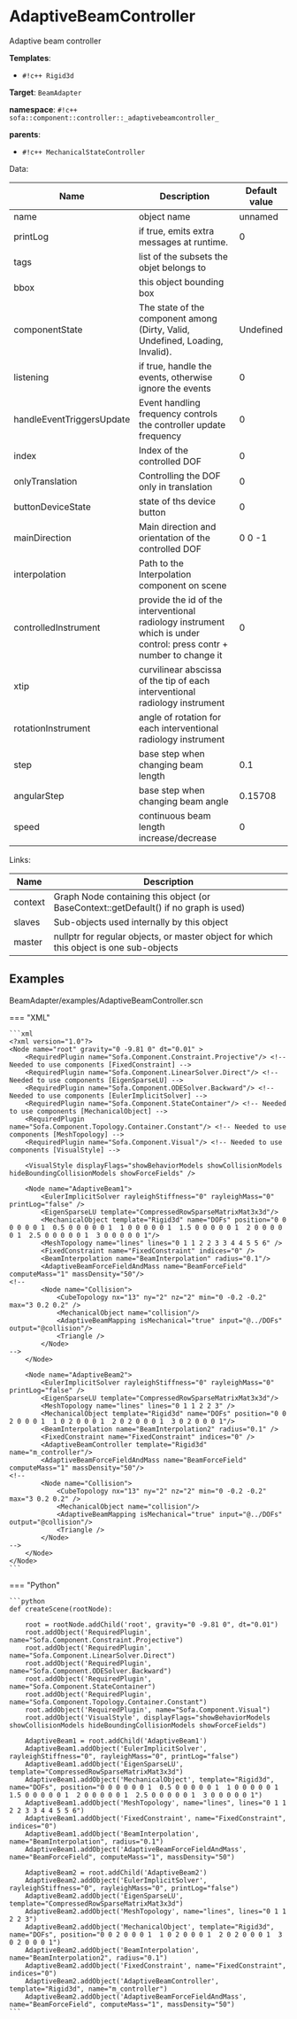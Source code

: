 # AdaptiveBeamController

Adaptive beam controller


__Templates__:

- `#!c++ Rigid3d`

__Target__: `BeamAdapter`

__namespace__: `#!c++ sofa::component::controller::_adaptivebeamcontroller_`

__parents__: 

- `#!c++ MechanicalStateController`

Data: 

<table>
<thead>
    <tr>
        <th>Name</th>
        <th>Description</th>
        <th>Default value</th>
    </tr>
</thead>
<tbody>
	<tr>
		<td>name</td>
		<td>
object name
</td>
		<td>unnamed</td>
	</tr>
	<tr>
		<td>printLog</td>
		<td>
if true, emits extra messages at runtime.
</td>
		<td>0</td>
	</tr>
	<tr>
		<td>tags</td>
		<td>
list of the subsets the objet belongs to
</td>
		<td></td>
	</tr>
	<tr>
		<td>bbox</td>
		<td>
this object bounding box
</td>
		<td></td>
	</tr>
	<tr>
		<td>componentState</td>
		<td>
The state of the component among (Dirty, Valid, Undefined, Loading, Invalid).
</td>
		<td>Undefined</td>
	</tr>
	<tr>
		<td>listening</td>
		<td>
if true, handle the events, otherwise ignore the events
</td>
		<td>0</td>
	</tr>
	<tr>
		<td>handleEventTriggersUpdate</td>
		<td>
Event handling frequency controls the controller update frequency
</td>
		<td>0</td>
	</tr>
	<tr>
		<td>index</td>
		<td>
Index of the controlled DOF
</td>
		<td>0</td>
	</tr>
	<tr>
		<td>onlyTranslation</td>
		<td>
Controlling the DOF only in translation
</td>
		<td>0</td>
	</tr>
	<tr>
		<td>buttonDeviceState</td>
		<td>
state of ths device button
</td>
		<td>0</td>
	</tr>
	<tr>
		<td>mainDirection</td>
		<td>
Main direction and orientation of the controlled DOF
</td>
		<td>0 0 -1</td>
	</tr>
	<tr>
		<td>interpolation</td>
		<td>
Path to the Interpolation component on scene
</td>
		<td></td>
	</tr>
	<tr>
		<td>controlledInstrument</td>
		<td>
provide the id of the interventional radiology instrument which is under control: press contr + number to change it
</td>
		<td>0</td>
	</tr>
	<tr>
		<td>xtip</td>
		<td>
curvilinear abscissa of the tip of each interventional radiology instrument
</td>
		<td></td>
	</tr>
	<tr>
		<td>rotationInstrument</td>
		<td>
angle of rotation for each interventional radiology instrument
</td>
		<td></td>
	</tr>
	<tr>
		<td>step</td>
		<td>
base step when changing beam length
</td>
		<td>0.1</td>
	</tr>
	<tr>
		<td>angularStep</td>
		<td>
base step when changing beam angle
</td>
		<td>0.15708</td>
	</tr>
	<tr>
		<td>speed</td>
		<td>
continuous beam length increase/decrease
</td>
		<td>0</td>
	</tr>

</tbody>
</table>

Links: 

| Name | Description |
| ---- | ----------- |
|context|Graph Node containing this object (or BaseContext::getDefault() if no graph is used)|
|slaves|Sub-objects used internally by this object|
|master|nullptr for regular objects, or master object for which this object is one sub-objects|



## Examples

BeamAdapter/examples/AdaptiveBeamController.scn

=== "XML"

    ```xml
    <?xml version="1.0"?>
    <Node name="root" gravity="0 -9.81 0" dt="0.01" >
    	<RequiredPlugin name="Sofa.Component.Constraint.Projective"/> <!-- Needed to use components [FixedConstraint] -->
    	<RequiredPlugin name="Sofa.Component.LinearSolver.Direct"/> <!-- Needed to use components [EigenSparseLU] -->
    	<RequiredPlugin name="Sofa.Component.ODESolver.Backward"/> <!-- Needed to use components [EulerImplicitSolver] -->
    	<RequiredPlugin name="Sofa.Component.StateContainer"/> <!-- Needed to use components [MechanicalObject] -->
    	<RequiredPlugin name="Sofa.Component.Topology.Container.Constant"/> <!-- Needed to use components [MeshTopology] -->
    	<RequiredPlugin name="Sofa.Component.Visual"/> <!-- Needed to use components [VisualStyle] -->
    
    	<VisualStyle displayFlags="showBehaviorModels showCollisionModels hideBoundingCollisionModels showForceFields" />
    	
    	<Node name="AdaptiveBeam1">
    		<EulerImplicitSolver rayleighStiffness="0" rayleighMass="0" printLog="false" />
    		<EigenSparseLU template="CompressedRowSparseMatrixMat3x3d"/>
    		<MechanicalObject template="Rigid3d" name="DOFs" position="0 0 0 0 0 0 1  0.5 0 0 0 0 0 1  1 0 0 0 0 0 1  1.5 0 0 0 0 0 1  2 0 0 0 0 0 1  2.5 0 0 0 0 0 1  3 0 0 0 0 0 1"/> 
    		<MeshTopology name="lines" lines="0 1 1 2 2 3 3 4 4 5 5 6" /> 
    		<FixedConstraint name="FixedConstraint" indices="0" />
    		<BeamInterpolation name="BeamInterpolation" radius="0.1"/> 
    		<AdaptiveBeamForceFieldAndMass name="BeamForceField"   computeMass="1" massDensity="50"/> 
    <!--
    		<Node name="Collision">
    			<CubeTopology nx="13" ny="2" nz="2" min="0 -0.2 -0.2" max="3 0.2 0.2" />
    			<MechanicalObject name="collision"/>
    			<AdaptiveBeamMapping isMechanical="true" input="@../DOFs" output="@collision"/>
    			<Triangle />
    		</Node>
    -->
    	</Node>
    
    	<Node name="AdaptiveBeam2">
    		<EulerImplicitSolver rayleighStiffness="0" rayleighMass="0" printLog="false" />
    		<EigenSparseLU template="CompressedRowSparseMatrixMat3x3d"/>
    		<MeshTopology name="lines" lines="0 1 1 2 2 3" /> 
    		<MechanicalObject template="Rigid3d" name="DOFs" position="0 0 2 0 0 0 1  1 0 2 0 0 0 1  2 0 2 0 0 0 1  3 0 2 0 0 0 1"/> 
    		<BeamInterpolation name="BeamInterpolation2" radius="0.1" /> 
    		<FixedConstraint name="FixedConstraint" indices="0" />
    		<AdaptiveBeamController template="Rigid3d" name="m_controller"/>	
    		<AdaptiveBeamForceFieldAndMass name="BeamForceField"  computeMass="1" massDensity="50"/> 
    <!--
    		<Node name="Collision">
    			<CubeTopology nx="13" ny="2" nz="2" min="0 -0.2 -0.2" max="3 0.2 0.2" />
    			<MechanicalObject name="collision"/>
    			<AdaptiveBeamMapping isMechanical="true" input="@../DOFs" output="@collision"/>
    			<Triangle />
    		</Node>
    -->
    	</Node>
    </Node>
    ```

=== "Python"

    ```python
    def createScene(rootNode):

        root = rootNode.addChild('root', gravity="0 -9.81 0", dt="0.01")
        root.addObject('RequiredPlugin', name="Sofa.Component.Constraint.Projective")
        root.addObject('RequiredPlugin', name="Sofa.Component.LinearSolver.Direct")
        root.addObject('RequiredPlugin', name="Sofa.Component.ODESolver.Backward")
        root.addObject('RequiredPlugin', name="Sofa.Component.StateContainer")
        root.addObject('RequiredPlugin', name="Sofa.Component.Topology.Container.Constant")
        root.addObject('RequiredPlugin', name="Sofa.Component.Visual")
        root.addObject('VisualStyle', displayFlags="showBehaviorModels showCollisionModels hideBoundingCollisionModels showForceFields")

        AdaptiveBeam1 = root.addChild('AdaptiveBeam1')
        AdaptiveBeam1.addObject('EulerImplicitSolver', rayleighStiffness="0", rayleighMass="0", printLog="false")
        AdaptiveBeam1.addObject('EigenSparseLU', template="CompressedRowSparseMatrixMat3x3d")
        AdaptiveBeam1.addObject('MechanicalObject', template="Rigid3d", name="DOFs", position="0 0 0 0 0 0 1  0.5 0 0 0 0 0 1  1 0 0 0 0 0 1  1.5 0 0 0 0 0 1  2 0 0 0 0 0 1  2.5 0 0 0 0 0 1  3 0 0 0 0 0 1")
        AdaptiveBeam1.addObject('MeshTopology', name="lines", lines="0 1 1 2 2 3 3 4 4 5 5 6")
        AdaptiveBeam1.addObject('FixedConstraint', name="FixedConstraint", indices="0")
        AdaptiveBeam1.addObject('BeamInterpolation', name="BeamInterpolation", radius="0.1")
        AdaptiveBeam1.addObject('AdaptiveBeamForceFieldAndMass', name="BeamForceField", computeMass="1", massDensity="50")

        AdaptiveBeam2 = root.addChild('AdaptiveBeam2')
        AdaptiveBeam2.addObject('EulerImplicitSolver', rayleighStiffness="0", rayleighMass="0", printLog="false")
        AdaptiveBeam2.addObject('EigenSparseLU', template="CompressedRowSparseMatrixMat3x3d")
        AdaptiveBeam2.addObject('MeshTopology', name="lines", lines="0 1 1 2 2 3")
        AdaptiveBeam2.addObject('MechanicalObject', template="Rigid3d", name="DOFs", position="0 0 2 0 0 0 1  1 0 2 0 0 0 1  2 0 2 0 0 0 1  3 0 2 0 0 0 1")
        AdaptiveBeam2.addObject('BeamInterpolation', name="BeamInterpolation2", radius="0.1")
        AdaptiveBeam2.addObject('FixedConstraint', name="FixedConstraint", indices="0")
        AdaptiveBeam2.addObject('AdaptiveBeamController', template="Rigid3d", name="m_controller")
        AdaptiveBeam2.addObject('AdaptiveBeamForceFieldAndMass', name="BeamForceField", computeMass="1", massDensity="50")
    ```

